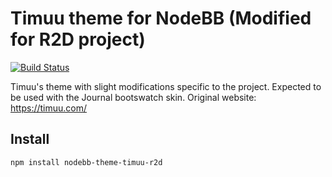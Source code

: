 Timuu theme for NodeBB (Modified for R2D project)
====================

[![Build Status](https://travis-ci.org/Redux2D/nodebb-theme-timuu.svg?branch=master)](https://travis-ci.org/Redux2D/nodebb-theme-timuu)

Timuu's theme with slight modifications specific to the project. Expected to be used with the Journal bootswatch skin. Original website: https://timuu.com/

## Install 

`npm install nodebb-theme-timuu-r2d`
